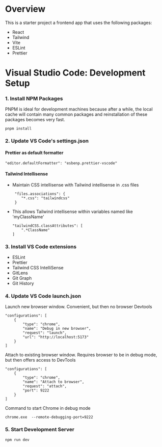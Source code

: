 # Overview

This is a starter project a frontend app that uses the following packages:

-   React
-   Tailwind
-   Vite
-   ESLint
-   Prettier

# Visual Studio Code: Development Setup

### 1. Install NPM Packages

PNPM is ideal for development machines because after a while, the local cache will contain many common packages and reinstallation of these packages becomes very fast.

```
pnpm install
```

### 2. Update VS Code's **settings.json**

#### Prettier as default formatter

```
"editor.defaultFormatter": "esbenp.prettier-vscode"
```

#### Tailwind Intellisense

-   Maintain CSS intellisense with Tailwind intellisense in .css files

    ```
     "files.associations": {
        "*.css": "tailwindcss"
     }
    ```

-   This allows Tailwind intellisense within variables named like 'myClassName'

    ```
    "tailwindCSS.classAttributes": [
        ".*ClassName"
    ]
    ```

### 3. Install VS Code extensions

-   ESLint
-   Prettier
-   Tailwind CSS IntelliSense
-   GitLens
-   Git Graph
-   Git History

### 4. Update VS Code **launch.json**

Launch new browser window. Convenient, but then no browser Devtools

```
"configurations": [
    {
        "type": "chrome",
        "name": "Debug in new browser",
        "request": "launch",
        "url": "http://localhost:5173"
    }
]
```

Attach to existing browser window. Requires browser to be in debug mode, but then offers access to DevTools

```
"configurations": [
    {
        "type": "chrome",
        "name": "Attach to browser",
        "request": "attach",
        "port": 9222
    }
]
```

Command to start Chrome in debug mode

```
chrome.exe  --remote-debugging-port=9222
```

### 5. Start Development Server

```
npm run dev
```
